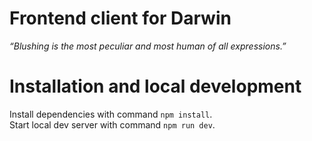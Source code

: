 # Frontend client for Darwin

_“Blushing is the most peculiar and most human of all expressions.”_

# Installation and local development

Install dependencies with command `npm install`.  
Start local dev server with command `npm run dev`.
